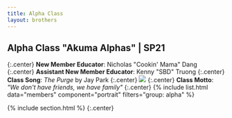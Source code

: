 ```yaml
---
title: Alpha Class
layout: brothers
---
```


## Alpha Class "Akuma Alphas" | SP21
{:.center}
**New Member Educator**: Nicholas "Cookin' Mama" Dang
{:.center}
**Assistant New Member Educator**: Kenny "SBD" Truong
{:.center}
**Class Song**: _The Purge_ by Jay Park 
{:.center}
![](https://open.spotify.com/track/1AImhVnSRsY4svcZRAtE5l?si=3114240e97244dcc)
{:.center}
**Class Motto**: _"We don't have friends, we have family"_
{:.center}
{% include list.html data="members" component="portrait" filters="group: alpha" %}

{% include section.html %}
{:.center}
